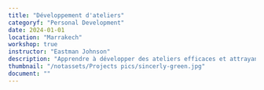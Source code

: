 ```yaml
---
title: "Développement d'ateliers"
categoryf: "Personal Development"
date: 2024-01-01
location: "Marrakech"
workshop: true
instructor: "Eastman Johnson"
description: "Apprendre à développer des ateliers efficaces et attrayants."
thumbnail: "/notassets/Projects pics/sincerly-green.jpg"
document: ""
---
```

